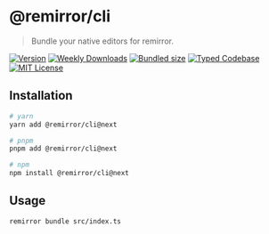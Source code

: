 # @remirror/cli

> Bundle your native editors for remirror.

[![Version][version]][npm] [![Weekly Downloads][downloads-badge]][npm] [![Bundled size][size-badge]][size] [![Typed Codebase][typescript]](#) [![MIT License][license]](#)

[version]: https://flat.badgen.net/npm/v/@remirror/cli/next
[npm]: https://npmjs.com/package/@remirror/cli/v/next
[license]: https://flat.badgen.net/badge/license/MIT/purple
[size]: https://bundlephobia.com/result?p=@remirror/cli@next
[size-badge]: https://flat.badgen.net/bundlephobia/minzip/@remirror/cli@next
[typescript]: https://flat.badgen.net/badge/icon/TypeScript?icon=typescript&label
[downloads-badge]: https://badgen.net/npm/dw/@remirror/cli/red?icon=npm

## Installation

```bash
# yarn
yarn add @remirror/cli@next

# pnpm
pnpm add @remirror/cli@next

# npm
npm install @remirror/cli@next
```

## Usage

```bash
remirror bundle src/index.ts
```
